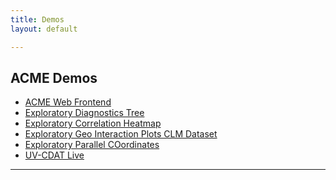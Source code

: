 ```yaml
---
title: Demos
layout: default

---
```






## ACME Demos
<p>
<ul>
  <li><a href="media/mov/LLNL_acme-web-fe.mov">ACME Web Frontend</a></li>
  <li><a href="media/mov/Exploratory-DiagnosticsTree.mov">Exploratory Diagnostics Tree</a></li>
  <li><a href="media/mov/ORNLExploratoryCorrelationHeatmap.mov">Exploratory Correlation Heatmap</a></li>
  <li><a href="media/mov/ORNLExploratoryGeoInteractionPlotsCLMDataset.mov">Exploratory Geo Interaction Plots CLM Dataset</a></li>
  <li><a href="media/mov/ORNLExploratoryParallelCoordinates.mov">Exploratory Parallel COordinates</a></li>
  <li><a href="media/mov/UV-CDAT_Live.mov">UV-CDAT Live</a></li>
</ul>
</p>
<hr>

